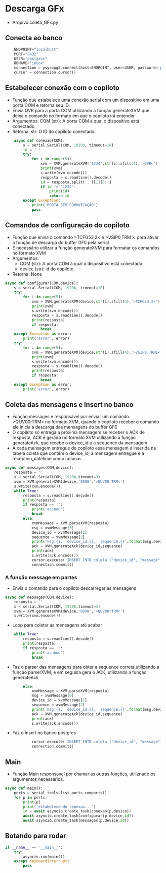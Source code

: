 # Descarga GFx
* Arquivo coleta_GFx.py

## Conecta ao banco 
```python
    ENDPOINT="localhost"
    PORT="5432"
    USER="postgres"
    DBNAME="inbox"
    connection = psycopg2.connect(host=ENDPOINT, user=USER, password='postgres', port=PORT, database=DBNAME)
    cursor = connection.cursor() 
```

## Estabelecer conexão com o copiloto 

* Função que estabelece uma conexão serial com um dispositivo em uma porta COM e retorna seu ID.
* Envia QVR para a porta COM utilizando a função generateXVM que deixa o comando no formato em que o
copiloto irá entender
* Argumentos:
    COM (str): A porta COM à qual o dispositivo está conectado.
* Retorna:
    str: O ID do copiloto conectado.

```python
    async def conexao(COM):
        s = serial.Serial(COM, 19200, timeout=10)
        id = '-'
        try:
            for i in range(5):
                xvm = XVM.generateXVM('1234',str(i).zfill(4),'>QVR<')
                print(xvm)
                s.write(xvm.encode())
                resposta = s.readline().decode()
                id = resposta.split(';')[1][3::]
                if id != '1234':
                    print(id)
                    return id
        except Exception:
            print('PORTA SEM COMUNICAÇÃO')
            pass
```

## Comandos de configuração do copiloto
* Função que envia o comando >TCFG53,2< e >VSIP0,TRM1< para ativar a função de descarga do buffer GF0 pela serial
* É necessário utilizar a função generateXVM para formatar os comandos no formato XVM
* Argumentos:
    - COM (str): A porta COM à qual o dispositivo está conectado.
    - device (str): id do copiloto 
* Retorna:
    None


```python
async def configurar(COM,device):
    s = serial.Serial(COM, 19200, timeout=10)
    try:
        for i in range(5):
            xvm = XVM.generateXVM(device,str(i).zfill(4),'>TCFG53,2<')
            print(xvm)
            s.write(xvm.encode())
            resposta = s.readline().decode()
            print(resposta)
            if resposta:
                break
    except Exception as error:
        print('error', error)
    try:
        for i in range(5):
            xvm = XVM.generateXVM(device,str(i).zfill(4),'>VSIP0,TRM1<')
            print(xvm)
            s.write(xvm.encode())
            resposta = s.readline().decode()
            print(resposta)
            if resposta:
                break
    except Exception as error:
        print('error', error)
```


## Coleta das mensagens e Insert no banco 
* Função messages é responsável por enviar um comando >QUV00rTRM< no formato XVM, quando o copiloto receber o comando ele inicia a descarga das mensagens do buffer GF0
* O copiloto só entrega a proxima mensagem se receber o ACK de resposta, ACK é gerado no formato XVM utilizando a função generateAck, que recebe o device_id e a sequence da mensagem 
* A cada mensagem entregue do copiloto essa mensagem é inserida na tabela coleta que contém o device_id, a mensagem entregue e a reception_datetime como colunas

```python
async def messages(COM,device):
    resposta = ''
    s = serial.Serial(COM, 19200,timeout=3)
    xvm = XVM.generateXVM(device,'8000','>QUV00rTRM<')
    s.write(xvm.encode())
    while True:
        resposta = s.readline().decode()
        print(resposta)
        if resposta == '':
            print('acabou')
            break
        else:
            xvmMessage = XVM.parseXVM(resposta)
            msg = xvmMessage[0]
            device_id = xvmMessage[1]
            sequence = xvmMessage[2]
            print('msg:{},  device_id:{},  sequence:{}'.format(msg,device_id,sequence))
            ack = XVM.generateAck(device_id,sequence)
            print(ack)
            s.write(ack.encode())
            cursor.execute('INSERT INTO coleta ("device_id", "message") values (\'{}\', \'{}\');'.format(device_id, resposta))
            connection.commit()
```

### A função message em partes 
* Envia o comando para o copiloto descarregar as mensagens
```python
async def messages(COM,device):
    resposta = ''
    s = serial.Serial(COM, 19200,timeout=3)
    xvm = XVM.generateXVM(device,'8000','>QUV00rTRM<')
    s.write(xvm.encode())
```
* Loop para coletar as mensagens até acabar
```python
    while True:
        resposta = s.readline().decode()
        print(resposta)
        if resposta == '':
            print('acabou')
            break
```
* Faz o parser das mensagens para obter a sequence correta,utilizando a função parserXVM, e em seguida gera o ACK, utilizando a função generateAck 
```python
        else:
            xvmMessage = XVM.parseXVM(resposta)
            msg = xvmMessage[0]
            device_id = xvmMessage[1]
            sequence = xvmMessage[2]
            print('msg:{},  device_id:{},  sequence:{}'.format(msg,device_id,sequence))
            ack = XVM.generateAck(device_id,sequence)
            print(ack)
            s.write(ack.encode())
```
* Faz o insert no banco postgres 
```python
            cursor.execute('INSERT INTO coleta ("device_id", "message") values (\'{}\', \'{}\');'.format(device_id, resposta))
            connection.commit()
```


## Main
* Função Main responsavel por chamar as outras funções, utiliznado os argumentos necessários.
```python
async def main():
    ports = serial.tools.list_ports.comports()
    for p in ports:
        print(p)
        print('estabelecendo conexao...')
        id = await asyncio.create_task(conexao(p.device))
        await asyncio.create_task(configurar(p.device,id))
        await asyncio.create_task(messages(p.device,id))
```

## Botando para rodar
```python
if __name__ == '__main__':
    try:
        asyncio.run(main())
    except KeyboardInterrupt:
        pass
```




